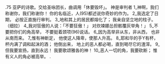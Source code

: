 .75 
亚萨的诗歌。交给圣咏团长，曲调用「休要毁坏」。 
神是审判者 
1_神啊，我们称谢你，我们称谢你！ 
你的名临近，人(95)都述说你奇妙的作为。 
2_我选定了日期， 
必按正直施行审判。 
3_地和其上的居民都熔化了； 
我亲自坚立地的柱子。（细拉） 
4_我对狂傲的人说：「不要狂傲！」 
对炊竦娜怂担骸覆灰举角！」 
5_不要把你们的角高举， 
不要挺着颈项(96)说话。 
6_因为高举非从东，非从西， 
也非从南而来。 
7_惟有神断定， 
他使这人降卑，使那人升高。 
8_耶和华的手Y有杯， 
杯内满了调和起沫的酒； 
他倒出来， 
地上的恶人都必喝，直到喝尽它的渣滓。 
9_但我要宣扬，直到永远！ 
我要歌颂雅各的神！ 
10_恶人一切的角，我要砍断； 
惟有义人的角必被高举。 
.
